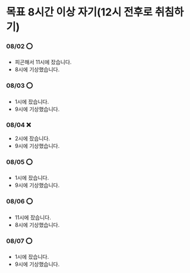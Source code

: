 # 목표 8시간 이상 자기(12시 전후로 취침하기)

### 08/02 ⭕

- 피곤해서 11시에 잤습니다.
- 8시에 기상했습니다.

### 08/03 ⭕

- 1시에 잤습니다.
- 9시에 기상했습니다.

### 08/04 ❌

- 2시에 잤습니다.
- 9시에 기상했습니다.

### 08/05 ⭕

- 1시에 잤습니다.
- 9시에 기상했습니다.

### 08/06 ⭕

- 11시에 잤습니다.
- 8시에 기상했습니다.

### 08/07 ⭕

- 1시에 잤습니다.
- 9시에 기상했습니다.
